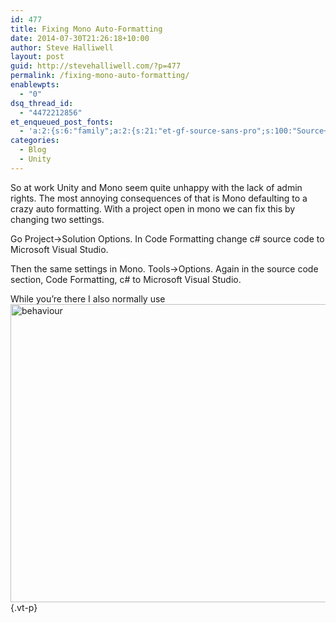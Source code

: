 ```yaml
---
id: 477
title: Fixing Mono Auto-Formatting
date: 2014-07-30T21:26:18+10:00
author: Steve Halliwell
layout: post
guid: http://stevehalliwell.com/?p=477
permalink: /fixing-mono-auto-formatting/
enablewpts:
  - "0"
dsq_thread_id:
  - "4472212856"
et_enqueued_post_fonts:
  - 'a:2:{s:6:"family";a:2:{s:21:"et-gf-source-sans-pro";s:100:"Source+Sans+Pro:200,200italic,300,300italic,regular,italic,600,600italic,700,700italic,900,900italic";s:10:"et-gf-lato";s:75:"Lato:100,100italic,300,300italic,regular,italic,700,700italic,900,900italic";}s:6:"subset";a:7:{i:0;s:8:"cyrillic";i:1;s:5:"greek";i:2;s:10:"vietnamese";i:3;s:5:"latin";i:4;s:9:"greek-ext";i:5;s:9:"latin-ext";i:6;s:12:"cyrillic-ext";}}'
categories:
  - Blog
  - Unity
---
```

So at work Unity and Mono seem quite unhappy with the lack of admin rights. The most annoying consequences of that is Mono defaulting to a crazy auto formatting. With a project open in mono we can fix this by changing two settings.

Go Project->Solution Options. In Code Formatting change c# source code to Microsoft Visual Studio.

Then the same settings in Mono. Tools->Options. Again in the source code section, Code Formatting, c# to Microsoft Visual Studio.

While you&#8217;re there I also normally use [<img loading="lazy" class="alignnone size-full wp-image-479" src="http://stevehalliwell.com/wp-content/uploads/2014/07/behaviour.png" alt="behaviour" width="621" height="477" srcset="http://stevehalliwell.com/wp-content/uploads/2014/07/behaviour.png 621w, http://stevehalliwell.com/wp-content/uploads/2014/07/behaviour-300x230.png 300w" sizes="(max-width: 621px) 100vw, 621px" />](http://stevehalliwell.com/wp-content/uploads/2014/07/behaviour.png){.vt-p}